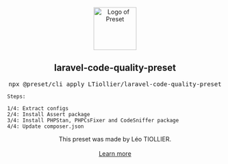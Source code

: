 <p align="center">
  <br />
  <a href="https://preset.dev">
    <img width="100" src="https://raw.githubusercontent.com/preset/preset/main/.github/assets/logo.svg" alt="Logo of Preset">
  </a>
  <br />
</p>

<h2 align="center">laravel-code-quality-preset</h2>
<pre><div align="center">npx @preset/cli apply LTiollier/laravel-code-quality-preset</div></pre>

<div>

    Steps:

    1/4: Extract configs
    2/4: Install Assert package
    3/4: Install PHPStan, PHPCsFixer and CodeSniffer package
    4/4: Update composer.json
</div>

<div align="center">
  This preset was made by Léo TIOLLIER.
  <br />
  <br />
  <a href="https://preset.dev">Learn more</a>
</div>
